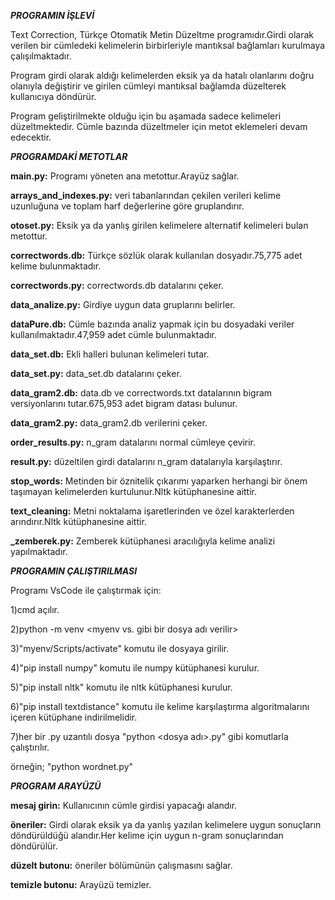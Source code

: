 ***PROGRAMIN İŞLEVİ***

Text Correction, Türkçe Otomatik Metin Düzeltme programıdır.Girdi olarak verilen bir cümledeki kelimelerin birbirleriyle mantıksal bağlamları kurulmaya çalışılmaktadır.

Program girdi olarak aldığı kelimelerden eksik ya da hatalı olanlarını doğru olanıyla değiştirir ve girilen cümleyi mantıksal bağlamda düzelterek kullanıcıya döndürür.

Program geliştirilmekte olduğu için bu aşamada sadece kelimeleri düzeltmektedir. Cümle bazında düzeltmeler için metot eklemeleri devam edecektir.

***PROGRAMDAKİ METOTLAR***

**main.py:** Programı yöneten ana metottur.Arayüz sağlar.

**arrays_and_indexes.py:** veri tabanlarından çekilen verileri kelime uzunluğuna ve toplam harf değerlerine göre gruplandırır.

**otoset.py:** Eksik ya da yanlış girilen kelimelere alternatif kelimeleri bulan metottur.

**correctwords.db:** Türkçe sözlük olarak kullanılan dosyadır.75,775 adet kelime bulunmaktadır.

**correctwords.py:** correctwords.db datalarını çeker.

**data_analize.py:** Girdiye uygun data gruplarını belirler.

**dataPure.db:** Cümle bazında analiz yapmak için bu dosyadaki veriler kullanılmaktadır.47,959 adet cümle bulunmaktadır.

**data_set.db:** Ekli halleri bulunan kelimeleri tutar.

**data_set.py:** data_set.db datalarını çeker.

**data_gram2.db:** data.db ve correctwords.txt datalarının bigram versiyonlarını tutar.675,953 adet bigram datası bulunur.

**data_gram2.py:** data_gram2.db verilerini çeker.

**order_results.py:** n_gram datalarını normal cümleye çevirir.

**result.py:** düzeltilen girdi datalarını n_gram datalarıyla karşılaştırır.

**stop_words:** Metinden bir öznitelik çıkarımı yaparken herhangi bir önem taşımayan kelimelerden kurtulunur.Nltk kütüphanesine aittir.

**text_cleaning:** Metni noktalama işaretlerinden ve özel karakterlerden arındırır.Nltk kütüphanesine aittir.

**_zemberek.py:** Zemberek kütüphanesi aracılığıyla kelime analizi yapılmaktadır.

***PROGRAMIN ÇALIŞTIRILMASI***

Programı VsCode ile çalıştırmak için:

1)cmd açılır.

2)python -m venv <myenv vs. gibi bir dosya adı verilir>

3)"myenv/Scripts/activate" komutu ile dosyaya girilir.

4)"pip install numpy" komutu ile numpy kütüphanesi kurulur.

5)"pip install nltk" komutu ile nltk kütüphanesi kurulur.

6)"pip install textdistance" komutu ile kelime karşılaştırma algoritmalarını içeren kütüphane indirilmelidir.

7)her bir .py uzantılı dosya "python <dosya adı>.py" gibi komutlarla çalıştırılır.

örneğin; "python wordnet.py"

***PROGRAM ARAYÜZÜ***

**mesaj girin:** Kullanıcının cümle girdisi yapacağı alandır.

**öneriler:** Girdi olarak eksik ya da yanlış yazılan kelimelere uygun sonuçların döndürüldüğü alandır.Her kelime için uygun n-gram sonuçlarından döndürülür.

**düzelt butonu:** öneriler bölümünün çalışmasını sağlar.

**temizle butonu:** Arayüzü temizler.

